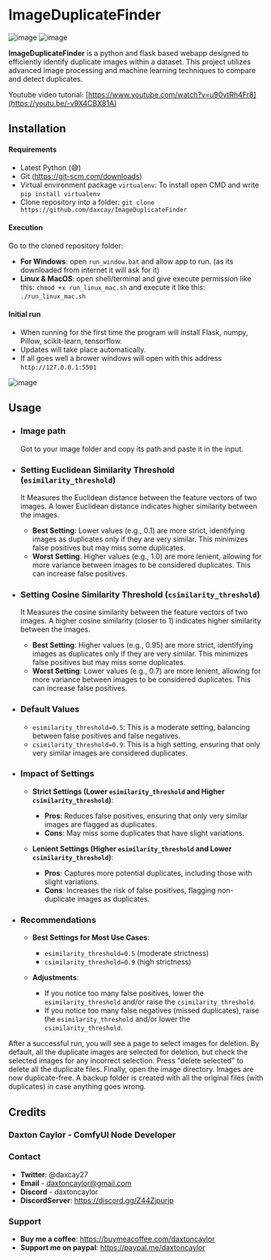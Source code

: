 
# ImageDuplicateFinder

![image](https://img.shields.io/badge/version-1.1.0-green) ![image](https://img.shields.io/badge/last_update-July_2024-green)

**ImageDuplicateFinder** is a python and flask based webapp designed to efficiently identify duplicate images within a dataset. This project utilizes advanced image processing and machine learning techniques to compare and detect duplicates.

Youtube video tutorial: [https://www.youtube.com/watch?v=u90vtRh4Fr8](https://youtu.be/-v9X4CBX81A)

## Installation

  #### Requirements
  
  - Latest Python (😅)
  - Git (https://git-scm.com/downloads)
  - Virtual environment package `virtualenv`: To install open CMD and write `pip install virtualenv`    
  - Clone repository into a folder: `git clone https://github.com/daxcay/ImageDuplicateFinder`

  #### Execution

  Go to the cloned repository folder: 

  - **For Windows**: open `run_window.bat` and allow app to run. (as its downloaded from internet it will ask for it)
  - **Linux & MacOS**: open shell/terminal and give execute permission like this: `chmod +x run_linux_mac.sh` and execute it like this: `./run_linux_mac.sh`

  #### Initial run
  - When running for the first time the program will install Flask, numpy, Pillow, scikit-learn, tensorflow.  
  - Updates will take place automatically.
  - If all goes well a brower windows will open with this address `http://127.0.0.1:5501`

  ![image](https://github.com/daxcay/ImageDuplicateFinder/assets/164315771/19919300-bfbb-4d45-8b72-dba08e4a0510)

## Usage

  - ### Image path

    Got to your image folder and copy its path and paste it in the input.
  
  - ### Setting Euclidean Similarity Threshold (`esimilarity_threshold`)
  
    It Measures the Euclidean distance between the feature vectors of two images. A lower Euclidean distance indicates higher similarity between the images.
      
    - **Best Setting**: Lower values (e.g., 0.1) are more strict, identifying images as duplicates only if they are very similar. This minimizes false positives but may miss some duplicates.
    - **Worst Setting**: Higher values (e.g., 1.0) are more lenient, allowing for more variance between images to be considered duplicates. This can increase false positives.
    
  - ### Setting Cosine Similarity Threshold (`csimilarity_threshold`)
  
    It Measures the cosine similarity between the feature vectors of two images. A higher cosine similarity (closer to 1) indicates higher similarity between the images.
      
    - **Best Setting**: Higher values (e.g., 0.95) are more strict, identifying images as duplicates only if they are very similar. This minimizes false positives but may miss some duplicates.
    - **Worst Setting**: Lower values (e.g., 0.7) are more lenient, allowing for more variance between images to be considered duplicates. This can increase false positives.

  - ### Default Values
  
    - `esimilarity_threshold=0.5`: This is a moderate setting, balancing between false positives and false negatives.
    - `csimilarity_threshold=0.9`: This is a high setting, ensuring that only very similar images are considered duplicates.
  
  - ### Impact of Settings
  
    - **Strict Settings (Lower `esimilarity_threshold` and Higher `csimilarity_threshold`)**:
      - **Pros**: Reduces false positives, ensuring that only very similar images are flagged as duplicates.
      - **Cons**: May miss some duplicates that have slight variations.
        
    - **Lenient Settings (Higher `esimilarity_threshold` and Lower `csimilarity_threshold`)**:
      - **Pros**: Captures more potential duplicates, including those with slight variations.
      - **Cons**: Increases the risk of false positives, flagging non-duplicate images as duplicates.
  
  - ### Recommendations
  
    - **Best Settings for Most Use Cases**: 
      - `esimilarity_threshold=0.5` (moderate strictness)
      - `csimilarity_threshold=0.9` (high strictness)
    
    - **Adjustments**: 
      - If you notice too many false positives, lower the `esimilarity_threshold` and/or raise the `csimilarity_threshold`.
      - If you notice too many false negatives (missed duplicates), raise the `esimilarity_threshold` and/or lower the `csimilarity_threshold`.

After a successful run, you will see a page to select images for deletion. By default, all the duplicate images are selected for deletion, but check the selected images for any incorrect selection. Press "delete selected" to delete all the duplicate files. Finally, open the image directory. Images are now duplicate-free. A backup folder is created with all the original files (with duplicates) in case anything goes wrong.

## Credits

### Daxton Caylor - ComfyUI Node Developer 
  
  ### Contact
   - **Twitter**: @daxcay27
   - **Email** - daxtoncaylor@gmail.com
   - **Discord** - daxtoncaylor
   - **DiscordServer**: https://discord.gg/Z44Zjpurjp
  
  ### Support
   - **Buy me a coffee**: https://buymeacoffee.com/daxtoncaylor
   - **Support me on paypal**: https://paypal.me/daxtoncaylor
